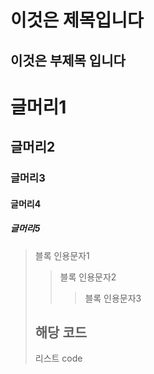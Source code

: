 이것은 제목입니다
==================
이것은 부제목 입니다
-------------------
# 글머리1
## 글머리2
### 글머리3
#### 글머리4
##### 글머리5
> 블록 인용문자1
> >블록 인용문자2
> > >블록 인용문자3
> ## 해당 코드
> 리스트
>    code
